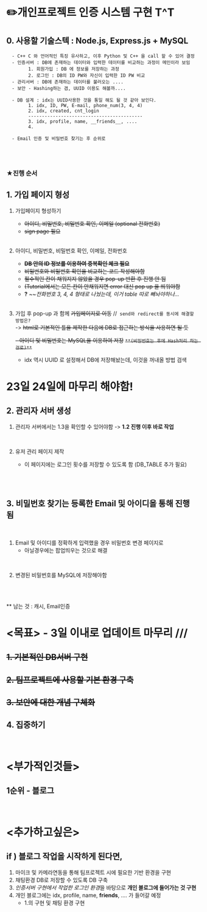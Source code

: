 # ✏️개인프로젝트 인증 시스템 구현 T^T
## 0. 사용할 기술스텍 : Node.js, Express.js + MySQL
      - C++ C 와 언어적인 특징 유사하고, 이후 Python 및 C++ 을 call 할 수 있어 결정
      - 인증서버 : DB에 존재하는 데이터와 입력한 데이터를 비교하는 과정이 메인이라 보임
            1. 회원가입 : DB 에 정보를 저장하는 과정
            2. 로그인 : DB의 ID PW와 자신이 입력한 ID PW 비교
      - 관리서버 : DB에 존재하는 데이터를 불러오는 ....
      - 보안 - Hashing하는 겸, UUID 이용도 해볼까....
      
      - DB 설계 : idx는 UUID사용한 것을 통일 해도 될 것 같아 보인다.
            1. idx, ID, PW, E-mail, phone_num(3, 4, 4)
            2. idx, created, cnt_login
            ------------------------------------------
            3. idx, profile, name, __friends__, ....
            4. 

      - Email 인증 및 비밀번호 찾기는 후 순위로


<br><br>

### ★진행 순서

## 1. 가입 페이지 형성

1. 가입페이지 형성하기

      - ~~아이디, 비밀번호, 비밀번호 확인, 이메일 (optional 전화번호)~~
      - ~~sign page 필요~~
<br><br>

2. 아이디, 비밀번호, 비밀번호 확인, 이메일, 전화번호 
      - ~~**DB 안의 ID 정보를 이용하여 중복확인 체크 필요**~~
      - ~~비밀번호와 비밀번호 확인을 비교하는 코드 작성해야함~~
      - ~~필수적인 칸이 채워지지 않았을 경우 pop-up 반환 후 진행 안 됨~~
      - ~~(Tutorial에서는 모든 칸이 안채워지면 error 대신 pop up 을 띄워야함~~
      - **?** ~~*전화번호 3, 4, 4 형태로 나눴는데, 이거 table 따로 빼놔야하나...*
<br><br>

3. 가입 후 pop-up 과 함께 ~~가입페이지로 이동~~ //` send와 redirect를 동시에 해결할 방법은?`    
-> ~~html로 기본적인 틀을 제작한 다음에 DB로 접근하는 방식을 사용하면 될 듯~~

      ~~-  아이디 및 비밀번호는 MySQL을 이용하여 저장~~ ~~`**(비밀번호는 후에 Hash처리 하는 걸로)**`~~
      - idx 역시 UUID 로 설정해서 DB에 저장해놨는데, 이것을 꺼내올 방법 검색


# **23일 24일에 마무리 해야함!**
## 2. 관리자 서버 생성  

1. 관리자 서버에서는 1.3을 확인할 수 있어야함 -> **1.2 진행 이후 바로 작업**
<br>
      

2. 유저 관리 페이지 제작 

      - 이 페이지에는 로그인 횟수를 저장할 수 있도록 함 (DB_TABLE 추가 필요)

<br><br>

## 3. 비밀번호 찾기는 등록한 Email 및 아이디을 통해 진행 됨
<br>

1. Email 및 아이디를 정확하게 입력했을 경우 비밀번호 변경 페이지로
      - 아닐경우에는 팝업띄우는 것으로 해결
<br>

2. 변경된 비밀번호를 MySQL에 저장해야함

<br><br>


** 남는 것 : 캐시, Email인증

# <목표> - 3일 이내로 업데이트 마무리 ///
## ~~1. 기본적인 DB서버 구현~~
## ~~**2. 팀프로젝트에 사용할 기본 환경 구축**~~
## ~~3. 보안에 대한 개념 구체화~~
## 4. 집중하기

<br>

# <부가적인것들> 
##  1순위 - 블로그
<br>

# <추가하고싶은> 
## if ) 블로그 작업을 시작하게 된다면, 
1. 마이크 및 카메라연동을 통해 팀프로젝트 시에 필요한 기반 환경을 구현
2. 채팅환경 DB로 저장할 수 있도록 DB 구축
3. *인증서버 구현에서 작업한 로그인 환경*을 바탕으로 **개인 블로그에 들어가는 것 구현**
4. 개인 블로그에는 idx, profile, name, __friends__, .... 가 들어갈 예정 
      + 1.의 구현 및 채팅 환경 구현 
